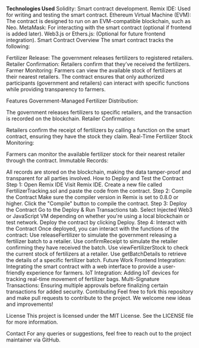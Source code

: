 **Technologies Used**
Solidity: Smart contract development.
Remix IDE: Used for writing and testing the smart contract.
Ethereum Virtual Machine (EVM): The contract is designed to run on an EVM-compatible blockchain, such as Neo.
MetaMask: For interacting with the smart contract (optional if frontend is added later).
Web3.js or Ethers.js: (Optional for future frontend integration).
Smart Contract Overview
The smart contract tracks the following:

Fertilizer Release: The government releases fertilizers to registered retailers.
Retailer Confirmation: Retailers confirm that they’ve received the fertilizers.
Farmer Monitoring: Farmers can view the available stock of fertilizers at their nearest retailers.
The contract ensures that only authorized participants (government and retailers) can interact with specific functions while providing transparency to farmers.

Features
Government-Managed Fertilizer Distribution:

The government releases fertilizers to specific retailers, and the transaction is recorded on the blockchain.
Retailer Confirmation:

Retailers confirm the receipt of fertilizers by calling a function on the smart contract, ensuring they have the stock they claim.
Real-Time Fertilizer Stock Monitoring:

Farmers can monitor the available fertilizer stock for their nearest retailer through the contract.
Immutable Records:

All records are stored on the blockchain, making the data tamper-proof and transparent for all parties involved.
How to Deploy and Test the Contract
Step 1: Open Remix IDE
Visit Remix IDE.
Create a new file called FertilizerTracking.sol and paste the code from the contract.
Step 2: Compile the Contract
Make sure the compiler version in Remix is set to 0.8.0 or higher.
Click the "Compile" button to compile the contract.
Step 3: Deploy the Contract
Go to the Deploy & Run Transactions tab.
Select Injected Web3 or JavaScript VM depending on whether you're using a local blockchain or test network.
Deploy the contract by clicking Deploy.
Step 4: Interact with the Contract
Once deployed, you can interact with the functions of the contract:
Use releaseFertilizer to simulate the government releasing a fertilizer batch to a retailer.
Use confirmReceipt to simulate the retailer confirming they have received the batch.
Use viewFertilizerStock to check the current stock of fertilizers at a retailer.
Use getBatchDetails to retrieve the details of a specific fertilizer batch.
Future Work
Frontend Integration: Integrating the smart contract with a web interface to provide a user-friendly experience for farmers.
IoT Integration: Adding IoT devices for tracking real-time movement of fertilizer bags.
Multi-Signature Transactions: Ensuring multiple approvals before finalizing certain transactions for added security.
Contributing
Feel free to fork this repository and make pull requests to contribute to the project. We welcome new ideas and improvements!

License
This project is licensed under the MIT License. See the LICENSE file for more information.

Contact
For any queries or suggestions, feel free to reach out to the project maintainer via GitHub.
